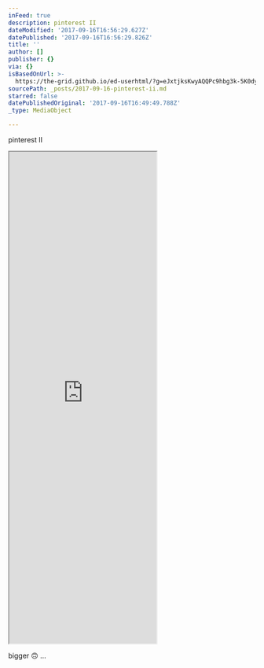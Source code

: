 ```yaml
---
inFeed: true
description: pinterest II
dateModified: '2017-09-16T16:56:29.627Z'
datePublished: '2017-09-16T16:56:29.826Z'
title: ''
author: []
publisher: {}
via: {}
isBasedOnUrl: >-
  https://the-grid.github.io/ed-userhtml/?g=eJxtjksKwyAQQPc9hbg3k-5K0dyiB5joJBqaKM6A9PZNP9BSun2PB8-yr6mIQr5tXgWaqCqu3mkAZCbhrqRNqBJL5_MKC8MOknQL68HCqx4OFlVAQbM7E7LTtI4ULkxVf_iYsQbTUpDo9KnvvxR7vJKJlOYoTh__uHf2VLHS5HQUKXwGaK39PM4ZJXHMBR6LONwBip5Oag
sourcePath: _posts/2017-09-16-pinterest-ii.md
starred: false
datePublishedOriginal: '2017-09-16T16:49:49.788Z'
_type: MediaObject

---
```

pinterest II

<iframe src="https://the-grid.github.io/ed-userhtml/?g=eJxljkEKwjAQAO--IuSerhfRStNf9AHbZNuk2CZkF4K_t6Kg6HWGgenYlZhFId83pzxNVBQXZzUAMpNwk-MmVIilcWmFhWEHUZqFdd_Bq-4PHSqPgmZ3xieraR3JD0xFf_iYsHhTo5dg9fly_FLs8EYmUJyDWN2e_t07a3cTCk1WB5HMV4Ba68_inFAih5TheYj9A0zcTlY" height="1000" style=""></iframe>

bigger 🙃 ...